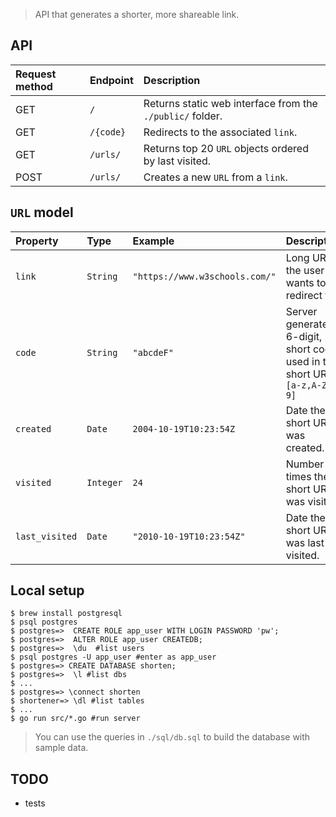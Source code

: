 > API that generates a shorter, more shareable link.

## API

| Request method | Endpoint  | Description                                               |
| :------------- | :-------- | :-------------------------------------------------------- |
| GET            | `/`       | Returns static web interface from the `./public/` folder. |
| GET            | `/{code}` | Redirects to the associated `link`.                       |
| GET            | `/urls/`  | Returns top 20 `URL` objects ordered by last visited.     |
| POST           | `/urls/`  | Creates a new `URL` from a `link`.                        |

## `URL` model

| Property       | Type      | Example                        | Description                                                                  |
| :------------- | :-------- | :----------------------------- | :--------------------------------------------------------------------------- |
| `link`         | `String`  | `"https://www.w3schools.com/"` | Long URL the user wants to redirect to.                                      |
| `code`         | `String`  | `"abcdeF"`                     | Server generated, 6-digit, short code used in the short URL. `[a-z,A-Z,0-9]` |
| `created`      | `Date`    | `2004-10-19T10:23:54Z`         | Date the short URL was created.                                              |
| `visited`      | `Integer` | `24`                           | Number of times the short URL was visited.                                   |
| `last_visited` | `Date`    | `"2010-10-19T10:23:54Z"`       | Date the short URL was last visited.                                         |

## Local setup

```console
$ brew install postgresql
$ psql postgres
$ postgres=>  CREATE ROLE app_user WITH LOGIN PASSWORD 'pw';
$ postgres=>  ALTER ROLE app_user CREATEDB;
$ postgres=>  \du  #list users
$ psql postgres -U app_user #enter as app_user
$ postgres=> CREATE DATABASE shorten;
$ postgres=>  \l #list dbs
$ ...
$ postgres=> \connect shorten
$ shortener=> \dl #list tables
$ ...
$ go run src/*.go #run server
```

> You can use the queries in `./sql/db.sql` to build the database with sample data.

## TODO

- tests
